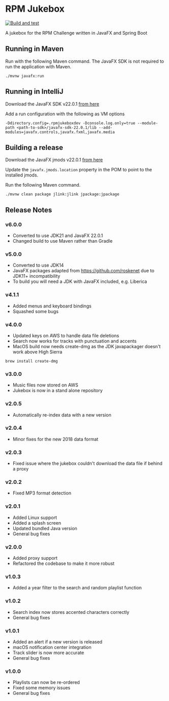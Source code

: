 # RPM Jukebox

[![Build and test](https://github.com/mpcontracting/rpm-jukebox/actions/workflows/on_push_to_main.yaml/badge.svg?branch=main)](https://github.com/mpcontracting/rpm-jukebox/actions/workflows/on_push_to_main.yaml)

A jukebox for the RPM Challenge written in JavaFX and Spring Boot

## Running in Maven

Run with the following Maven command. The JavaFX SDK is not required to run the application with Maven.

```shell
./mvnw javafx:run
```

## Running in IntelliJ

Download the JavaFX SDK v22.0.1 [from here](https://gluonhq.com/products/javafx/)

Add a run configuration with the following as VM options

```
-Ddirectory.config=.rpmjukeboxdev -Dconsole.log.only=true --module-path <path-to-sdk>/javafx-sdk-22.0.1/lib --add-modules=javafx.controls,javafx.fxml,javafx.media
```

## Building a release

Download the JavaFX jmods v22.0.1 [from here](https://gluonhq.com/products/javafx/)

Update the `javafx.jmods.location` property in the POM to point to the installed jmods.

Run the following Maven command.

```shell
./mvnw clean package jlink:jlink jpackage:jpackage
```

## Release Notes

### v6.0.0

* Converted to use JDK21 and JavaFX 22.0.1
* Changed build to use Maven rather than Gradle

### v5.0.0

* Converted to use JDK14
* JavaFX packages adapted from https://github.com/roskenet due to JDK11+ incompatibility
* To build you will need a JDK with JavaFX included, e.g. Liberica

### v4.1.1

* Added menus and keyboard bindings
* Squashed some bugs

### v4.0.0

* Updated keys on AWS to handle data file deletions
* Search now works for tracks with punctuation and accents
* MacOS build now needs create-dmg as the JDK javapackager doesn't work above High Sierra

```brew install create-dmg```

### v3.0.0

* Music files now stored on AWS
* Jukebox is now in a stand alone repository

### v2.0.5

* Automatically re-index data with a new version

### v2.0.4

* Minor fixes for the new 2018 data format

### v2.0.3

* Fixed issue where the jukebox couldn't download the data file if behind a proxy

### v2.0.2

* Fixed MP3 format detection

### v2.0.1

* Added Linux support
* Added a splash screen
* Updated bundled Java version
* General bug fixes

### v2.0.0

* Added proxy support
* Refactored the codebase to make it more robust

### v1.0.3

* Added a year filter to the search and random playlist function

### v1.0.2

* Search index now stores accented characters correctly
* General bug fixes

### v1.0.1

* Added an alert if a new version is released
* macOS notification center integration
* Track slider is now more accurate
* General bug fixes

### v1.0.0

* Playlists can now be re-ordered
* Fixed some memory issues
* General bug fixes
